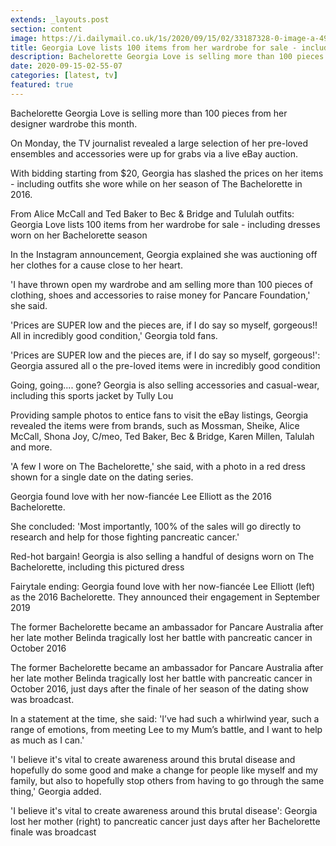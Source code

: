 ```yaml
---
extends: _layouts.post
section: content
image: https://i.dailymail.co.uk/1s/2020/09/15/02/33187328-0-image-a-49_1600134429813.jpg 
title: Georgia Love lists 100 items from her wardrobe for sale - including dresses worn on Bachelorette 
description: Bachelorette Georgia Love is selling more than 100 pieces from her designer wardrobe this month to support a cause close to her heart. 
date: 2020-09-15-02-55-07 
categories: [latest, tv] 
featured: true 
--- 
```

Bachelorette Georgia Love is selling more than 100 pieces from her designer wardrobe this month.

On Monday, the TV journalist revealed a large selection of her pre-loved ensembles and accessories were up for grabs via a live eBay auction.

With bidding starting from $20, Georgia has slashed the prices on her items - including outfits she wore while on her season of The Bachelorette in 2016.

From Alice McCall and Ted Baker to Bec & Bridge and Tululah outfits: Georgia Love lists 100 items from her wardrobe for sale - including dresses worn on her Bachelorette season

In the Instagram announcement, Georgia explained she was auctioning off her clothes for a cause close to her heart.

'I have thrown open my wardrobe and am selling more than 100 pieces of clothing, shoes and accessories to raise money for Pancare Foundation,' she said.

'Prices are SUPER low and the pieces are, if I do say so myself, gorgeous!! All in incredibly good condition,' Georgia told fans.

'Prices are SUPER low and the pieces are, if I do say so myself, gorgeous!': Georgia assured all o the pre-loved items were in incredibly good condition

Going, going.... gone? Georgia is also selling accessories and casual-wear, including this sports jacket by Tully Lou

Providing sample photos to entice fans to visit the eBay listings, Georgia revealed the items were from brands, such as Mossman, Sheike, Alice McCall, Shona Joy, C/meo, Ted Baker, Bec & Bridge, Karen Millen, Talulah and more.

'A few I wore on The Bachelorette,' she said, with a photo in a red dress shown for a single date on the dating series. 

Georgia found love with her now-fiancée Lee Elliott as the 2016 Bachelorette.

She concluded: 'Most importantly, 100% of the sales will go directly to research and help for those fighting pancreatic cancer.'  

Red-hot bargain! Georgia is also selling a handful of designs worn on The Bachelorette, including this pictured dress 

Fairytale ending: Georgia found love with her now-fiancée Lee Elliott (left) as the 2016 Bachelorette. They announced their engagement in September 2019

The former Bachelorette became an ambassador for Pancare Australia after her late mother Belinda tragically lost her battle with pancreatic cancer in October 2016

The former Bachelorette became an ambassador for Pancare Australia after her late mother Belinda tragically lost her battle with pancreatic cancer in October 2016, just days after the finale of her season of the dating show was broadcast.

In a statement at the time, she said: 'I’ve had such a whirlwind year, such a range of emotions, from meeting Lee to my Mum’s battle, and I want to help as much as I can.'

'I believe it's vital to create awareness around this brutal disease and hopefully do some good and make a change for people like myself and my family, but also to hopefully stop others from having to go through the same thing,' Georgia added.

'I believe it's vital to create awareness around this brutal disease': Georgia lost her mother (right) to pancreatic cancer just days after her Bachelorette finale was broadcast

